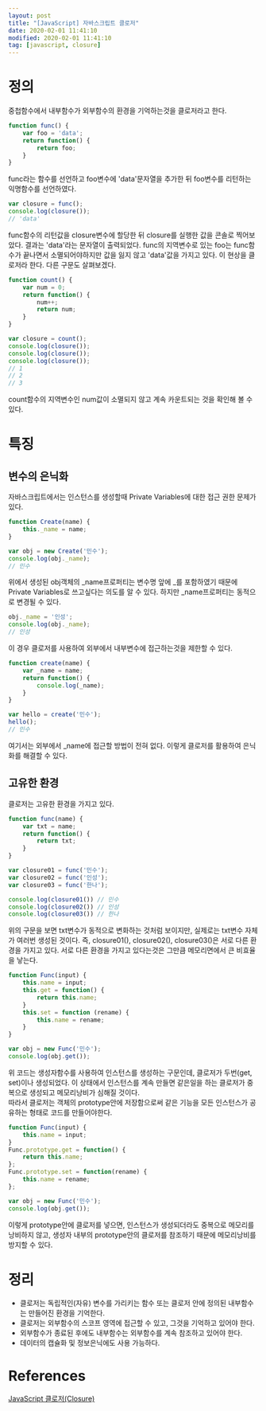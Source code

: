 ```yaml
---
layout: post
title: "[JavaScript] 자바스크립트 클로저"
date: 2020-02-01 11:41:10
modified: 2020-02-01 11:41:10
tag: [javascript, closure]
---
```


# 정의
중첩함수에서 내부함수가 외부함수의 환경을 기억하는것을 클로저라고 한다.

```javascript
function func() {
    var foo = 'data';
    return function() {
        return foo;
    }
}
```

func라는 함수를 선언하고 foo변수에 'data'문자열을 추가한 뒤 foo변수를 리턴하는 익명함수를 선언하였다.

```javascript
var closure = func();
console.log(closure());
// 'data'
```

func함수의 리턴값을 closure변수에 할당한 뒤 closure를 실행한 값을 콘솔로 찍어보았다. 결과는 'data'라는 문자열이 출력되었다. func의 지역변수로 있는 foo는 func함수가 끝나면서 소멸되어야하지만 값을 잃지 않고 'data'값을 가지고 있다. 이 현상을 클로저라 한다. 다른 구문도 살펴보겠다.

```javascript
function count() {
    var num = 0;
    return function() {
        num++;
        return num;
    }
}

var closure = count();
console.log(closure());
console.log(closure());
console.log(closure());
// 1
// 2
// 3
```

count함수의 지역변수인 num값이 소멸되지 않고 계속 카운트되는 것을 확인해 볼 수 있다.

# 특징

## 변수의 은닉화

자바스크립트에서는 인스턴스를 생성할때 Private Variables에 대한 접근 권한 문제가 있다.

```javascript
function Create(name) {
    this._name = name;
}

var obj = new Create('민수');
console.log(obj._name);
// 민수
```

위에서 생성된 obj객체의 _name프로퍼티는 변수명 앞에 _를 포함하였기 때문에 Private Variables로 쓰고싶다는 의도를 알 수 있다. 하지만 _name프로퍼티는 동적으로 변경될 수 있다.

```javascript
obj._name = '인성';
console.log(obj._name);
// 인성
```

이 경우 클로저를 사용하여 외부에서 내부변수에 접근하는것을 제한할 수 있다.

```javascript
function create(name) {
    var _name = name;
    return function() {
        console.log(_name);
    }
}

var hello = create('민수');
hello();
// 민수
```

여기서는 외부에서 _name에 접근할 방법이 전혀 없다. 이렇게 클로저를 활용하여 은닉화를 해결할 수 있다.

## 고유한 환경

클로저는 고유한 환경을 가지고 있다.

```javascript
function func(name) {
    var txt = name;
    return function() {
        return txt;
    }
}

var closure01 = func('민수');
var closure02 = func('인성');
var closure03 = func('한나');

console.log(closure01()) // 민수
console.log(closure02()) // 인성
console.log(closure03()) // 한나
```

위의 구문을 보면 txt변수가 동적으로 변화하는 것처럼 보이지만, 실제로는 txt변수 자체가 여러번 생성된 것이다. 즉, closure01(), closure02(), closure03()은 서로 다른 환경을 가지고 있다. 서로 다른 환경을 가지고 있다는것은 그만큼 메모리면에서 큰 비효율을 낳는다.

```javascript
function Func(input) {
    this.name = input;
    this.get = function() {
        return this.name;
    }
    this.set = function (rename) {
        this.name = rename;
    }
}

var obj = new Func('민수');
console.log(obj.get());
```

위 코드는 생성자함수를 사용하여 인스턴스를 생성하는 구문인데, 클로저가 두번(get, set)이나 생성되었다. 이 상태에서 인스턴스를 계속 만들면 같은일을 하는 클로저가 중복으로 생성되고 메모리낭비가 심해질 것이다.  
따라서 클로저는 객체의 prototype안에 저장함으로써 같은 기능을 모든 인스턴스가 공유하는 형태로 코드를 만들어야한다.

```javascript
function Func(input) {
    this.name = input;
}
Func.prototype.get = function() {
    return this.name;
};
Func.prototype.set = function(rename) {
    this.name = rename;
};

var obj = new Func('민수');
console.log(obj.get());
```

이렇게 prototype안에 클로저를 넣으면, 인스턴스가 생성되더라도 중복으로 메모리를 낭비하지 않고, 생성자 내부의 prototype안의 클로저를 참조하기 때문에 메모리낭비를 방지할 수 있다.

# 정리
* 클로저는 독립적인(자유) 변수를 가리키는 함수 또는 클로저 안에 정의된 내부함수는 만들어진 환경을 기억한다.
* 클로저는 외부함수의 스코프 영역에 접근할 수 있고, 그것을 기억하고 있어야 한다.
* 외부함수가 종료된 후에도 내부함수는 외부함수를 계속 참조하고 있어야 한다.
* 데이터의 캡슐화 및 정보은닉에도 사용 가능하다.

# References
[JavaScript 클로저(Closure)](https://hyunseob.github.io/2016/08/30/javascript-closure/)
